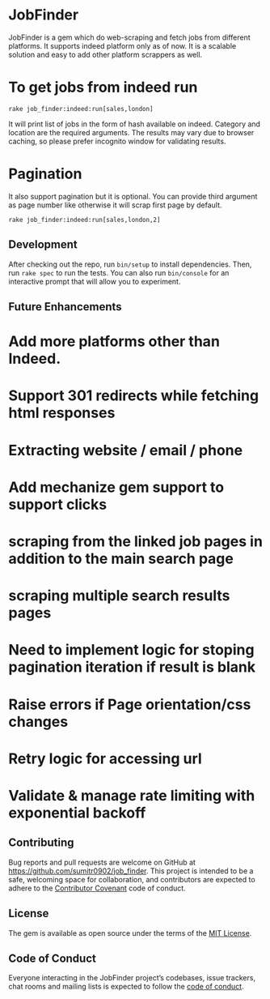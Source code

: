 # JobFinder

JobFinder is a gem which do web-scraping and fetch jobs from different platforms. It supports indeed platform only as of now. It is a scalable solution and easy to add other platform scrappers as well.

# To get jobs from indeed run
```
rake job_finder:indeed:run[sales,london]
```
It will print list of jobs in the form of hash available on indeed. Category and location are the required arguments. The results may vary due to browser caching, so please prefer incognito window for validating results.

# Pagination
It also support pagination but it is optional. You can provide third argument as page number like otherwise it will scrap first page by default.
```
rake job_finder:indeed:run[sales,london,2]
```

## Development

After checking out the repo, run `bin/setup` to install dependencies. Then, run `rake spec` to run the tests. You can also run `bin/console` for an interactive prompt that will allow you to experiment.

## Future Enhancements
# Add more platforms other than Indeed.
# Support 301 redirects while fetching html responses
# Extracting website / email / phone
# Add mechanize gem support to support clicks
# scraping from the linked job pages in addition to the main search page
# scraping multiple search results pages
# Need to implement logic for stoping pagination iteration if result is blank
# Raise errors if Page orientation/css changes
# Retry logic for accessing url
# Validate & manage rate limiting with exponential backoff

## Contributing

Bug reports and pull requests are welcome on GitHub at https://github.com/sumitr0902/job_finder. This project is intended to be a safe, welcoming space for collaboration, and contributors are expected to adhere to the [Contributor Covenant](http://contributor-covenant.org) code of conduct.

## License

The gem is available as open source under the terms of the [MIT License](https://opensource.org/licenses/MIT).

## Code of Conduct

Everyone interacting in the JobFinder project’s codebases, issue trackers, chat rooms and mailing lists is expected to follow the [code of conduct](https://github.com/sumitr0902/job_finder/blob/master/CODE_OF_CONDUCT.md).
